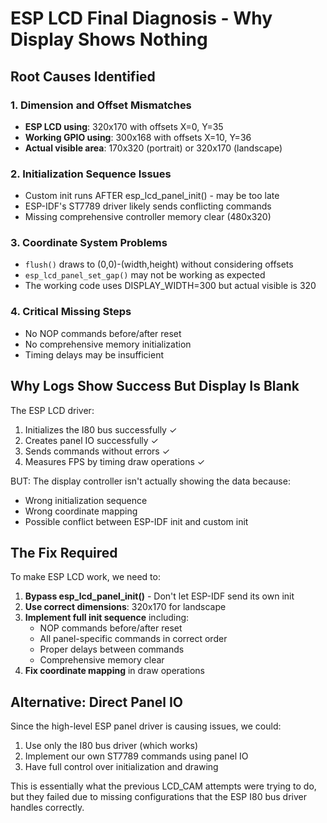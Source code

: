 # ESP LCD Final Diagnosis - Why Display Shows Nothing

## Root Causes Identified

### 1. Dimension and Offset Mismatches
- **ESP LCD using**: 320x170 with offsets X=0, Y=35
- **Working GPIO using**: 300x168 with offsets X=10, Y=36
- **Actual visible area**: 170x320 (portrait) or 320x170 (landscape)

### 2. Initialization Sequence Issues
- Custom init runs AFTER esp_lcd_panel_init() - may be too late
- ESP-IDF's ST7789 driver likely sends conflicting commands
- Missing comprehensive controller memory clear (480x320)

### 3. Coordinate System Problems
- `flush()` draws to (0,0)-(width,height) without considering offsets
- `esp_lcd_panel_set_gap()` may not be working as expected
- The working code uses DISPLAY_WIDTH=300 but actual visible is 320

### 4. Critical Missing Steps
- No NOP commands before/after reset
- No comprehensive memory initialization
- Timing delays may be insufficient

## Why Logs Show Success But Display Is Blank

The ESP LCD driver:
1. Initializes the I80 bus successfully ✓
2. Creates panel IO successfully ✓
3. Sends commands without errors ✓
4. Measures FPS by timing draw operations ✓

BUT: The display controller isn't actually showing the data because:
- Wrong initialization sequence
- Wrong coordinate mapping
- Possible conflict between ESP-IDF init and custom init

## The Fix Required

To make ESP LCD work, we need to:

1. **Bypass esp_lcd_panel_init()** - Don't let ESP-IDF send its own init
2. **Use correct dimensions**: 320x170 for landscape
3. **Implement full init sequence** including:
   - NOP commands before/after reset
   - All panel-specific commands in correct order
   - Proper delays between commands
   - Comprehensive memory clear
4. **Fix coordinate mapping** in draw operations

## Alternative: Direct Panel IO

Since the high-level ESP panel driver is causing issues, we could:
1. Use only the I80 bus driver (which works)
2. Implement our own ST7789 commands using panel IO
3. Have full control over initialization and drawing

This is essentially what the previous LCD_CAM attempts were trying to do, but they failed due to missing configurations that the ESP I80 bus driver handles correctly.